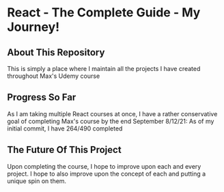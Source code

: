 # React - The Complete Guide - My Journey!

## About This Repository

This is simply a place where I maintain all the projects I have created throughout Max's Udemy course

## Progress So Far

As I am taking multiple React courses at once, I have a rather conservative goal of completing Max's course by the end September
8/12/21: As of my initial commit, I have 264/490 completed

## The Future Of This Project

Upon completing the course, I hope to improve upon each and every project. I hope to also improve upon the concept of each and putting a unique spin on them.

